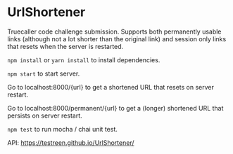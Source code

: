 # UrlShortener
Truecaller code challenge submission. Supports both permanently usable links (although not a lot shorter than the original link) and session only links that resets when the server is restarted.

`npm install` or `yarn install` to install dependencies. 

`npm start` to start server. 

Go to localhost:8000/{url} to get a shortened URL that resets on server restart.

Go to localhost:8000/permanent/{url} to get a (longer) shortened URL that persists on server restart.

`npm test` to run mocha / chai unit test.

API: https://testreen.github.io/UrlShortener/
